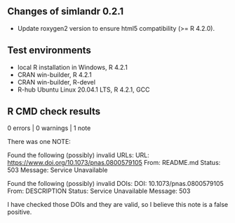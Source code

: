 ## Changes of simlandr 0.2.1

* Update roxygen2 version to ensure html5 compatibility (>= R 4.2.0).

## Test environments

* local R installation in Windows, R 4.2.1
* CRAN win-builder, R 4.2.1
* CRAN win-builder, R-devel
* R-hub Ubuntu Linux 20.04.1 LTS, R 4.2.1, GCC

## R CMD check results

0 errors | 0 warnings | 1 note

There was one NOTE:

Found the following (possibly) invalid URLs:
  URL: https://www.doi.org/10.1073/pnas.0800579105
    From: README.md
    Status: 503
    Message: Service Unavailable

Found the following (possibly) invalid DOIs:
  DOI: 10.1073/pnas.0800579105
    From: DESCRIPTION
    Status: Service Unavailable
    Message: 503

I have checked those DOIs and they are valid, so I believe this note is a false positive.
